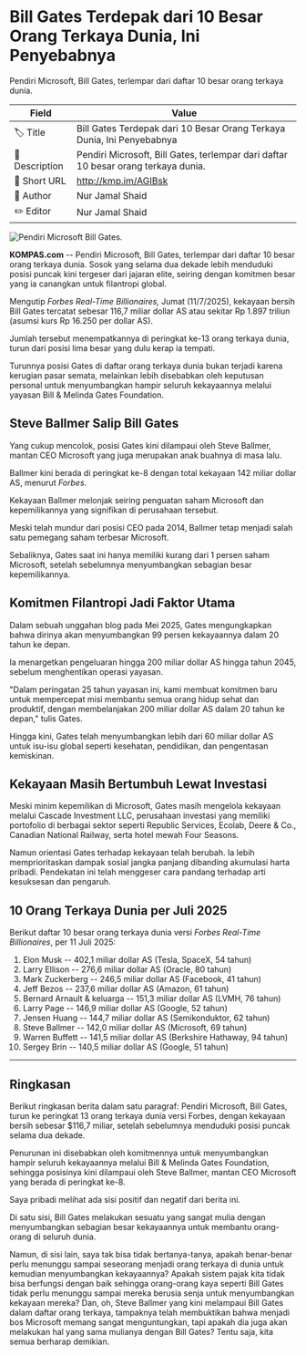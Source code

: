 # Bill Gates Terdepak dari 10 Besar Orang Terkaya Dunia, Ini Penyebabnya

Pendiri Microsoft, Bill Gates, terlempar dari daftar 10 besar orang terkaya dunia. 

| Field         | Value                                                       |
|---------------|-------------------------------------------------------------|
| 🏷️ Title       | Bill Gates Terdepak dari 10 Besar Orang Terkaya Dunia, Ini Penyebabnya |
| 📝 Description | Pendiri Microsoft, Bill Gates, terlempar dari daftar 10 besar orang terkaya dunia.  |
| 🔗 Short URL   | http://kmp.im/AGIBsk |
| 👤 Author      | Nur Jamal Shaid |
| ✏️ Editor      | Nur Jamal Shaid |

![Pendiri Microsoft Bill Gates. ](https://asset.kompas.com/crops/aPyLqdY1mxMf7cvZ9K57VtO25t8=/0x286:960x926/750x500/data/photo/2025/05/09/681db193f13c0.jpg)

**KOMPAS.com** -- Pendiri Microsoft, Bill Gates, terlempar dari daftar 10 besar orang terkaya dunia. Sosok yang selama dua dekade lebih menduduki posisi puncak kini tergeser dari jajaran elite, seiring dengan komitmen besar yang ia canangkan untuk filantropi global.

Mengutip *Forbes Real-Time Billionaires,* Jumat (11/7/2025), kekayaan bersih Bill Gates tercatat sebesar 116,7 miliar dollar AS atau sekitar Rp 1.897 triliun (asumsi kurs Rp 16.250 per dollar AS).

Jumlah tersebut menempatkannya di peringkat ke-13 orang terkaya dunia, turun dari posisi lima besar yang dulu kerap ia tempati.

Turunnya posisi Gates di daftar orang terkaya dunia bukan terjadi karena kerugian pasar semata, melainkan lebih disebabkan oleh keputusan personal untuk menyumbangkan hampir seluruh kekayaannya melalui yayasan Bill & Melinda Gates Foundation.

## Steve Ballmer Salip Bill Gates

Yang cukup mencolok, posisi Gates kini dilampaui oleh Steve Ballmer, mantan CEO Microsoft yang juga merupakan anak buahnya di masa lalu.

Ballmer kini berada di peringkat ke-8 dengan total kekayaan 142 miliar dollar AS, menurut *Forbes*.

Kekayaan Ballmer melonjak seiring penguatan saham Microsoft dan kepemilikannya yang signifikan di perusahaan tersebut.

Meski telah mundur dari posisi CEO pada 2014, Ballmer tetap menjadi salah satu pemegang saham terbesar Microsoft.

Sebaliknya, Gates saat ini hanya memiliki kurang dari 1 persen saham Microsoft, setelah sebelumnya menyumbangkan sebagian besar kepemilikannya.

## Komitmen Filantropi Jadi Faktor Utama

Dalam sebuah unggahan blog pada Mei 2025, Gates mengungkapkan bahwa dirinya akan menyumbangkan 99 persen kekayaannya dalam 20 tahun ke depan. 

Ia menargetkan pengeluaran hingga 200 miliar dollar AS hingga tahun 2045, sebelum menghentikan operasi yayasan.

"Dalam peringatan 25 tahun yayasan ini, kami membuat komitmen baru untuk mempercepat misi membantu semua orang hidup sehat dan produktif, dengan membelanjakan 200 miliar dollar AS dalam 20 tahun ke depan," tulis Gates.

Hingga kini, Gates telah menyumbangkan lebih dari 60 miliar dollar AS untuk isu-isu global seperti kesehatan, pendidikan, dan pengentasan kemiskinan.

## Kekayaan Masih Bertumbuh Lewat Investasi

Meski minim kepemilikan di Microsoft, Gates masih mengelola kekayaan melalui Cascade Investment LLC, perusahaan investasi yang memiliki portofolio di berbagai sektor seperti Republic Services, Ecolab, Deere & Co., Canadian National Railway, serta hotel mewah Four Seasons.

Namun orientasi Gates terhadap kekayaan telah berubah. Ia lebih memprioritaskan dampak sosial jangka panjang dibanding akumulasi harta pribadi. Pendekatan ini telah menggeser cara pandang terhadap arti kesuksesan dan pengaruh.

## 10 Orang Terkaya Dunia per Juli 2025

Berikut daftar 10 besar orang terkaya dunia versi *Forbes Real-Time Billionaires*, per 11 Juli 2025:

1.  Elon Musk -- 402,1 miliar dollar AS (Tesla, SpaceX, 54 tahun)
2.  Larry Ellison -- 276,6 miliar dollar AS (Oracle, 80 tahun)
3.  Mark Zuckerberg -- 246,5 miliar dollar AS (Facebook, 41 tahun)
4.  Jeff Bezos -- 237,6 miliar dollar AS (Amazon, 61 tahun)
5.  Bernard Arnault & keluarga -- 151,3 miliar dollar AS (LVMH, 76 tahun)
6.  Larry Page -- 146,9 miliar dollar AS (Google, 52 tahun)
7.  Jensen Huang -- 144,7 miliar dollar AS (Semikonduktor, 62 tahun)
8.  Steve Ballmer -- 142,0 miliar dollar AS (Microsoft, 69 tahun)
9.  Warren Buffett -- 141,5 miliar dollar AS (Berkshire Hathaway, 94 tahun)
10. Sergey Brin -- 140,5 miliar dollar AS (Google, 51 tahun)

---
## Ringkasan

Berikut ringkasan berita dalam satu paragraf: Pendiri Microsoft, Bill Gates, turun ke peringkat 13 orang terkaya dunia versi Forbes, dengan kekayaan bersih sebesar $116,7 miliar, setelah sebelumnya menduduki posisi puncak selama dua dekade.

 Penurunan ini disebabkan oleh komitmennya untuk menyumbangkan hampir seluruh kekayaannya melalui Bill & Melinda Gates Foundation, sehingga posisinya kini dilampaui oleh Steve Ballmer, mantan CEO Microsoft yang berada di peringkat ke-8.



Saya pribadi melihat ada sisi positif dan negatif dari berita ini.

 Di satu sisi, Bill Gates melakukan sesuatu yang sangat mulia dengan menyumbangkan sebagian besar kekayaannya untuk membantu orang-orang di seluruh dunia.

 Namun, di sisi lain, saya tak bisa tidak bertanya-tanya, apakah benar-benar perlu menunggu sampai seseorang menjadi orang terkaya di dunia untuk kemudian menyumbangkan kekayaannya? Apakah sistem pajak kita tidak bisa berfungsi dengan baik sehingga orang-orang kaya seperti Bill Gates tidak perlu menunggu sampai mereka berusia senja untuk menyumbangkan kekayaan mereka? Dan, oh, Steve Ballmer yang kini melampaui Bill Gates dalam daftar orang terkaya, tampaknya telah membuktikan bahwa menjadi bos Microsoft memang sangat menguntungkan, tapi apakah dia juga akan melakukan hal yang sama mulianya dengan Bill Gates? Tentu saja, kita semua berharap demikian.
